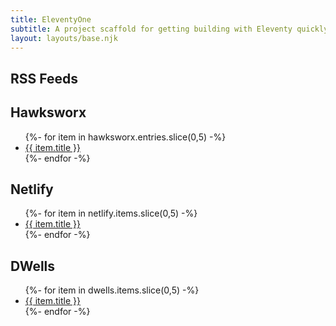 ```yaml
---
title: EleventyOne
subtitle: A project scaffold for getting building with Eleventy quickly.<br /> Made by <a href="https://twitter.com/philhawksworth">Phil</a> for <a href="https://twitter.com/philhawksworth">Phil</a>, but perhaps you might also find it useful.
layout: layouts/base.njk
---
```



## RSS Feeds

<h2> Hawksworx</h2>
<ul class="listing">
{%- for item in hawksworx.entries.slice(0,5) -%}
  <li><a href="{{ item.link }}">{{ item.title }}</a></li>
{%- endfor -%}
</ul>


<h2>Netlify</h2>
<ul class="listing">
{%- for item in netlify.items.slice(0,5) -%}
  <li><a href="{{ item.link }}">{{ item.title }}</a></li>
{%- endfor -%}
</ul>


<h2>DWells</h2>
<ul class="listing">
{%- for item in dwells.items.slice(0,5) -%}
  <li><a href="{{ item.link }}">{{ item.title }}</a></li>
{%- endfor -%}
</ul>
